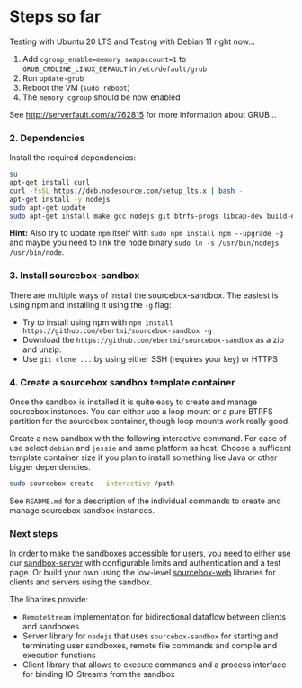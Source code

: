 Steps so far
==================

Testing with Ubuntu 20 LTS and Testing with Debian 11 right now...

1. Add `cgroup_enable=memory swapaccount=1` to `GRUB_CMDLINE_LINUX_DEFAULT` in `/etc/default/grub`
2. Run `update-grub`
3. Reboot the VM (`sudo reboot`)
4. The `memory cgroup` should be now enabled

See http://serverfault.com/a/762815 for more information about GRUB...

### 2. Dependencies

Install the required dependencies:

```bash
su
apt-get install curl
curl -fsSL https://deb.nodesource.com/setup_lts.x | bash -
apt-get install -y nodejs
sudo apt-get update
sudo apt-get install make gcc nodejs git btrfs-progs libcap-dev build-essential lxc lxc-dev
```

**Hint:** Also try to update `npm` itself with `sudo npm install npm --upgrade -g` and maybe you need to link the node binary `sudo ln -s /usr/bin/nodejs /usr/bin/node`.

### 3. Install sourcebox-sandbox

There are multiple ways of install the sourcebox-sandbox. The easiest is using npm and installing it using the `-g` flag:

* Try to install using npm with `npm install https://github.com/ebertmi/sourcebox-sandbox -g`
* Download the `https://github.com/ebertmi/sourcebox-sandbox` as a zip and unzip.
* Use `git clone ...` by using either SSH (requires your key) or HTTPS

### 4. Create a sourcebox sandbox template container

Once the sandbox is installed it is quite easy to create and manage sourcebox instances. You can either use a loop mount or a pure BTRFS partition for the sourcebox container, though loop mounts work really good.

Create a new sandbox with the following interactive command. For ease of use select `debian` and `jessie` and same platform as host. Choose a sufficent template container size if you plan to install something like Java or other bigger dependencies.

```bash
sudo sourcebox create --interactive /path
```

See `README.md` for a description of the individual commands to create and manage sourcebox sandbox instances.

### Next steps

In order to make the sandboxes accessible for users, you need to either use our [sandbox-server](https://github.com/waywaaard/sandbox-server) with configurable limits and authentication and a test page. Or build your own using the low-level [sourcebox-web](https://github.com/waywaaard/sourcebox-web) libraries for clients and servers using the sandbox. 

The libarires provide:

* `RemoteStream` implementation for bidirectional dataflow between clients and sandboxes
* Server library for `nodejs` that uses `sourcebox-sandbox` for starting and terminating user sandboxes, remote file commands and compile and execution functions
* Client library that allows to execute commands and a process interface for binding IO-Streams from the sandbox
